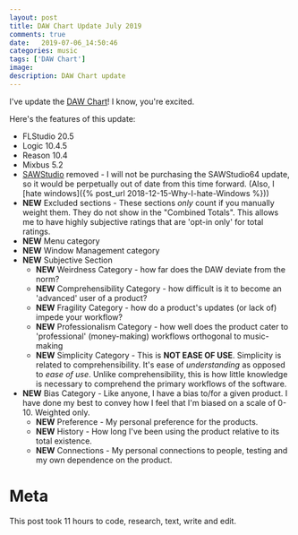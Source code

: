 ```yaml
---
layout: post
title: DAW Chart Update July 2019
comments: true
date:   2019-07-06_14:50:46 
categories: music
tags: ['DAW Chart']
image:
description: DAW Chart update
---
```


I've update the [DAW Chart](/DAW-Chart.html)! I know, you're excited.

Here's the features of this update:

* FLStudio 20.5
* Logic 10.4.5
* Reason 10.4
* Mixbus 5.2
* [SAWStudio](http://www.rmllabs.com/MainSite/sawstudio.html) removed - I will not be purchasing the SAWStudio64 update, so it would be perpetually out of date from this time forward. (Also, I [hate windows]({% post_url 2018-12-15-Why-I-hate-Windows %}))
* **NEW** Excluded sections - These sections _only_ count if you manually weight them. They do not show in the "Combined Totals". This allows me to have highly subjective ratings that are 'opt-in only' for total ratings.
* **NEW** Menu category
* **NEW** Window Management category
* **NEW** Subjective Section
  * **NEW** Weirdness Category - how far does the DAW deviate from the norm?
  * **NEW** Comprehensibility Category - how difficult is it to become an 'advanced' user of a product?
  * **NEW** Fragility Category - how do a product's updates (or lack of) impede your workflow?
  * **NEW** Professionalism Category - how well does the product cater to 'professional' (money-making) workflows orthogonal to music-making
  * **NEW** Simplicity Category - This is **NOT EASE OF USE**. Simplicity is related to comprehensibility. It's ease of _understanding_ as opposed to _ease of use_. Unlike comprehensibility, this is how little knowledge is necessary to comprehend the primary workflows of the software.
* **NEW** Bias Category - Like anyone, I have a bias to/for a given product. I have done my best to convey how I feel that I'm biased on a scale of 0-10. Weighted only.
  * **NEW** Preference - My personal preference for the products.
  * **NEW** History - How long I've been using the product relative to its total existence.
  * **NEW** Connections - My personal connections to people, testing and my own dependence on the product.

# Meta

This post took 11 hours to code, research, text, write and edit.






